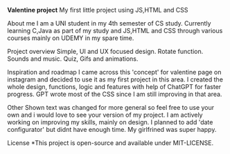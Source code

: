 **Valentine project**
My first little project using JS,HTML and CSS

About me
I am a UNI student in my 4th semester of CS study. Currently learning C,Java as part of my study and JS,HTML and CSS through various courses mainly on UDEMY in my spare time.

Project overview
Simple, UI and UX focused design. Rotate function. Sounds and music. Quiz, Gifs and animations.

Inspiration and roadmap
I came across this 'concept' for valentine page on instagram and decided to use it as my first project in this area. I created the whole design, functions, logic and features with help of ChatGPT for faster progress. GPT wrote most of the CSS since I am still improving in that area.

Other
Shown text was changed for more general so feel free to use your own and i would love to see your version of my project.
I am actively working on improving my skills, mainly on design. I planned to add 'date configurator' but didnt have enough time. My girlfrined was super happy. 

License
*This project is open-source and available under MIT-LICENSE.

